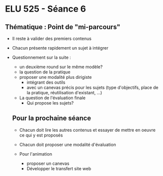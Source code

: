# ELU 525 - Séance 6


## Thématique : Point de "mi-parcours"

* Il reste à valider des premiers contenus
* Chacun présente rapidement un sujet à intégrer
* Questionnement sur la suite :
  * un deuxième round sur le même modèle?
  * la question de la pratique
  * proposer une modalité plus dirigiste
    * intégrant des outils
    * avec un canevas précis pour les sujets (type d'objectifs, place de la pratique, réutilisation d'existant, ...)
  * La question de l'évaluation finale
    * Qui propose les sujets?

  ## Pour la prochaine séance
  * Chacun doit lire les autres contenus et essayer de mettre en oeuvre ce qui y est proposés
  * Chacun doit proposer une modalité d'évaluation

  * Pour l'animation
    * proposer un canevas
    * Développer le transfert site web
